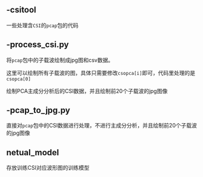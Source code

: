 ## -csitool

一些处理含`CSI`的`pcap`包的代码

## -process_csi.py

将`pcap`包中的子载波绘制成jpg图和csv数据。

这里可以绘制所有子载波的图，具体只需要修改`csopca[i]`即可，代码里处理的是`csopca[0]`

绘制PCA主成分分析后的CSI数据，并且绘制前20个子载波的jpg图像

## -pcap_to_jpg.py

直接对`pcap`包中的CSI数据进行处理，不进行主成分分析，并且绘制前20个子载波的jpg图像

## netual_model

存放训练CSI对应波形图的训练模型

